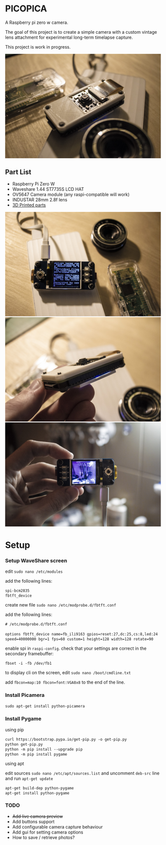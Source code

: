 # PICOPICA

A Raspberry pi zero w camera.

The goal of this project is to create a simple camera with a custom vintage lens attachment for experimental long-term timelapse capture.

This project is work in progress.

<img src="/IMAGES/00.jpg">

## Part List

* Raspberry Pi Zero W
* Waveshare 1.44 ST7735S LCD HAT
* OV5647 Camera module (any raspi-compatible will work)
* INDUSTAR 28mm 2.8f lens
* [3D Printed parts](/STL/)

<img src="/IMAGES/01.jpg">

<img src="/IMAGES/02.jpg">

<img src="/IMAGES/03.jpg">

# Setup

### Setup WaveShare screen

edit `sudo nano /etc/modules`

add the following lines:
```
spi-bcm2835
fbtft_device
```

create new file `sudo nano /etc/modprobe.d/fbtft.conf`

add the following lines:
```
# /etc/modprobe.d/fbtft.conf

options fbtft_device name=fb_ili9163 gpios=reset:27,dc:25,cs:8,led:24 speed=40000000 bgr=1 fps=60 custom=1 height=128 width=128 rotate=90
```

enable spi in `raspi-config`.
check that your settings are correct in the secondary framebuffer:
```
fbset -i -fb /dev/fb1
```

to display cli on the screen, edit `sudo nano /boot/cmdline.txt`

add `fbcon=map:10 fbcon=font:VGA8x8` to the end of the line.

### Install Picamera

`sudo apt-get install python-picamera`

### Install Pygame

using pip

```
curl https://bootstrap.pypa.io/get-pip.py -o get-pip.py
python get-pip.py
python -m pip install --upgrade pip
python -m pip install pygame
```

using apt

edit sources `sudo nano /etc/apt/sources.list` and uncomment `deb-src` line and run `apt-get update`

```
apt-get build-dep python-pygame
apt-get install python-pygame
```

### TODO

* ~~Add live camera preview~~
* Add buttons support
* Add configurable camera capture behaviour
* Add gui for setting camera options
* How to save / retrieve photos?